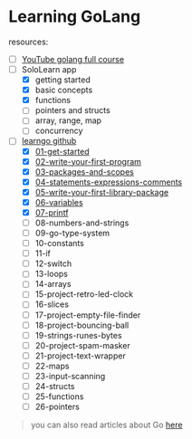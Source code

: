 # Learning GoLang

resources:

- [ ] [YouTube golang full course](https://www.youtube.com/watch?v=yyUHQIec83I&t=1528s)
- [ ] SoloLearn app
    - [x] getting started
    - [x] basic concepts
    - [x] functions
    - [ ] pointers and structs
    - [ ] array, range, map
    - [ ] concurrency
- [ ] [learngo github](https://github.com/inancgumus/learngo)
    - [x] [01-get-started](./01-get-started)
    - [x] [02-write-your-first-program](./02-write-your-first-program)
    - [x] [03-packages-and-scopes](./03-packages-and-scopes)
    - [x] [04-statements-expressions-comments](./04-statements-expressions-comments)
    - [x] [05-write-your-first-library-package](./05-write-your-first-library-package)
    - [x] [06-variables](./06-variables)
    - [x] [07-printf](./07-printf)
    - [ ] 08-numbers-and-strings
    - [ ] 09-go-type-system
    - [ ] 10-constants
    - [ ] 11-if
    - [ ] 12-switch
    - [ ] 13-loops
    - [ ] 14-arrays
    - [ ] 15-project-retro-led-clock
    - [ ] 16-slices
    - [ ] 17-project-empty-file-finder
    - [ ] 18-project-bouncing-ball
    - [ ] 19-strings-runes-bytes
    - [ ] 20-project-spam-masker
    - [ ] 21-project-text-wrapper
    - [ ] 22-maps
    - [ ] 23-input-scanning
    - [ ] 24-structs
    - [ ] 25-functions
    - [ ] 26-pointers

> you can also read articles about Go [here](https://github.com/enocom/gopher-reading-list)